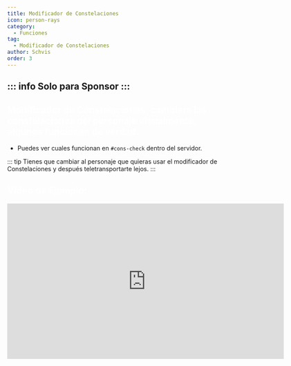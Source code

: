 ```yaml
---
title: Modificador de Constelaciones
icon: person-rays
category:
  - Funciones
tag:
  - Modificador de Constelaciones
author: Schvis
order: 3
---
```

::: info Solo para Sponsor
:::
---
## <span style='color:white;'>Modificador de Constelaciones, cambiara las constelaciones del personaje visualmente, algunos funcionan de verdad.</span>
- Puedes ver cuales funcionan en `#⁠cons-check` dentro del servidor. 

::: tip Tienes que cambiar al personaje que quieras usar el modificador de Constelaciones y después teletransportarte lejos.
:::

## <span style='color:white;'>Video de Ejemplo:</span>

<iframe width="640" height="360" src="https://www.youtube.com/embed/S9-g5weE9l8?list=PL5eI1Tb64p56g27qfYk7VuFTz4FK6YrKa" title="Korepi - Constellation Modifier (Sponsor)" frameborder="0" allow="accelerometer; autoplay; clipboard-write; encrypted-media; gyroscope; picture-in-picture; web-share" allowfullscreen></iframe>
